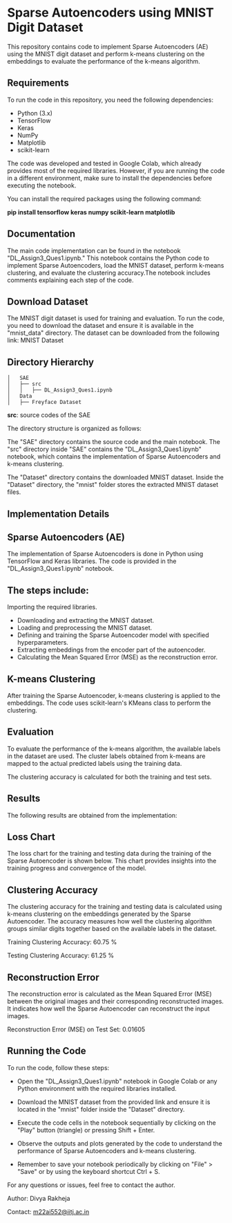 # **Sparse Autoencoders using MNIST Digit Dataset**

This repository contains code to implement Sparse Autoencoders (AE) using the MNIST digit dataset and perform k-means clustering on the embeddings to evaluate the performance of the k-means algorithm.

## Requirements
To run the code in this repository, you need the following dependencies:

- Python (3.x)
- TensorFlow
- Keras
- NumPy
- Matplotlib
- scikit-learn

The code was developed and tested in Google Colab, which already provides most of the required libraries. However, if you are running the code in a different environment, make sure to install the dependencies before executing the notebook.

You can install the required packages using the following command:

**pip install tensorflow keras numpy scikit-learn matplotlib**

## Documentation
The main code implementation can be found in the notebook "DL_Assign3_Ques1.ipynb." This notebook contains the Python code to implement Sparse Autoencoders, load the MNIST dataset, perform k-means clustering, and evaluate the clustering accuracy.The notebook includes comments explaining each step of the code.

## Download Dataset
The MNIST digit dataset is used for training and evaluation. To run the code, you need to download the dataset and ensure it is available in the "mnist_data" directory. The dataset can be downloaded from the following link: MNIST Dataset

## Directory Hierarchy
```
│   SAE
│   ├── src
│   │   ├── DL_Assign3_Ques1.ipynb
│   Data
│   ├── Freyface Dataset
```  
**src**: source codes of the SAE

The directory structure is organized as follows:

The "SAE" directory contains the source code and the main notebook.
The "src" directory inside "SAE" contains the "DL_Assign3_Ques1.ipynb" notebook, which contains the implementation of Sparse Autoencoders and k-means clustering.

The "Dataset" directory contains the downloaded MNIST dataset.
Inside the "Dataset" directory, the "mnist" folder stores the extracted MNIST dataset files.

## Implementation Details
## Sparse Autoencoders (AE)

The implementation of Sparse Autoencoders is done in Python using TensorFlow and Keras libraries. The code is provided in the "DL_Assign3_Ques1.ipynb" notebook.

## The steps include:

Importing the required libraries.

* Downloading and extracting the MNIST dataset.
* Loading and preprocessing the MNIST dataset.
* Defining and training the Sparse Autoencoder model with specified hyperparameters.
* Extracting embeddings from the encoder part of the autoencoder.
* Calculating the Mean Squared Error (MSE) as the reconstruction error.

## K-means Clustering

After training the Sparse Autoencoder, k-means clustering is applied to the embeddings. The code uses scikit-learn's KMeans class to perform the clustering.

## Evaluation

To evaluate the performance of the k-means algorithm, the available labels in the dataset are used. The cluster labels obtained from k-means are mapped to the actual predicted labels using the training data.

The clustering accuracy is calculated for both the training and test sets.

## Results
The following results are obtained from the implementation:

## Loss Chart
The loss chart for the training and testing data during the training of the Sparse Autoencoder is shown below. This chart provides insights into the training progress and convergence of the model.

## Clustering Accuracy
The clustering accuracy for the training and testing data is calculated using k-means clustering on the embeddings generated by the Sparse Autoencoder. The accuracy measures how well the clustering algorithm groups similar digits together based on the available labels in the dataset.

Training Clustering Accuracy: 60.75  %

Testing Clustering Accuracy: 61.25 %

## Reconstruction Error
The reconstruction error is calculated as the Mean Squared Error (MSE) between the original images and their corresponding reconstructed images. It indicates how well the Sparse Autoencoder can reconstruct the input images.

Reconstruction Error (MSE) on Test Set: 0.01605

## Running the Code
To run the code, follow these steps:

* Open the "DL_Assign3_Ques1.ipynb" notebook in Google Colab or any
Python environment with the required libraries installed.

* Download the MNIST dataset from the provided link and ensure it is located in the "mnist" folder inside the "Dataset" directory.

* Execute the code cells in the notebook sequentially by clicking on the "Play" button (triangle) or pressing Shift + Enter.

* Observe the outputs and plots generated by the code to understand the performance of Sparse Autoencoders and k-means clustering.

* Remember to save your notebook periodically by clicking on "File" > "Save" or by using the keyboard shortcut Ctrl + S.

For any questions or issues, feel free to contact the author.

Author: Divya Rakheja

Contact: m22ai552@iitj.ac.in
